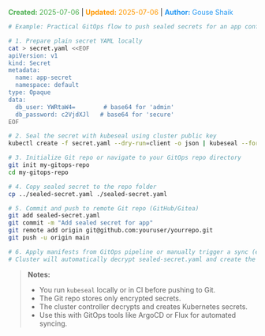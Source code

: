 <span style="color:#4caf50;"><b>Created:</b> 2025-07-06</span> | <span style="color:#ff9800;"><b>Updated:</b> 2025-07-06</span> | <span style="color:#2196f3;"><b>Author:</b> Gouse Shaik</span>

```bash
# Example: Practical GitOps flow to push sealed secrets for an app config

# 1. Prepare plain secret YAML locally
cat > secret.yaml <<EOF
apiVersion: v1
kind: Secret
metadata:
  name: app-secret
  namespace: default
type: Opaque
data:
  db_user: YWRtaW4=        # base64 for 'admin'
  db_password: c2VjdXJl   # base64 for 'secure'
EOF

# 2. Seal the secret with kubeseal using cluster public key
kubectl create -f secret.yaml --dry-run=client -o json | kubeseal --format yaml > sealed-secret.yaml

# 3. Initialize Git repo or navigate to your GitOps repo directory
git init my-gitops-repo
cd my-gitops-repo

# 4. Copy sealed secret to the repo folder
cp ../sealed-secret.yaml ./sealed-secret.yaml

# 5. Commit and push to remote Git repo (GitHub/Gitea)
git add sealed-secret.yaml
git commit -m "Add sealed secret for app"
git remote add origin git@github.com:youruser/yourrepo.git
git push -u origin main

# 6. Apply manifests from GitOps pipeline or manually trigger a sync (e.g. ArgoCD/Flux)
# Cluster will automatically decrypt sealed-secret.yaml and create the actual secret.

```

> **Notes:**
> 
> - You run `kubeseal` locally or in CI before pushing to Git.
> - The Git repo stores only encrypted secrets.
> - The cluster controller decrypts and creates Kubernetes secrets.
> - Use this with GitOps tools like ArgoCD or Flux for automated syncing.